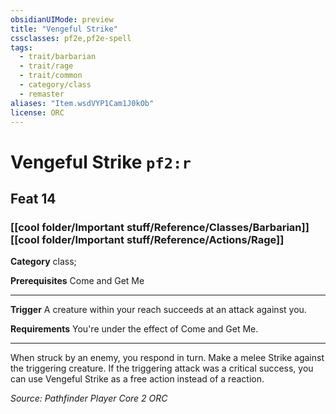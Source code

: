 ```yaml
---
obsidianUIMode: preview
title: "Vengeful Strike"
cssclasses: pf2e,pf2e-spell
tags:
  - trait/barbarian
  - trait/rage
  - trait/common
  - category/class
  - remaster
aliases: "Item.wsdVYP1Cam1J0kOb"
license: ORC
---
```

# Vengeful Strike `pf2:r`
## Feat 14
### [[cool folder/Important stuff/Reference/Classes/Barbarian]][[cool folder/Important stuff/Reference/Actions/Rage]]

**Category** class; 



**Prerequisites** Come and Get Me
* * *
**Trigger** A creature within your reach succeeds at an attack against you.

**Requirements** You're under the effect of Come and Get Me.

* * *

When struck by an enemy, you respond in turn. Make a melee Strike against the triggering creature. If the triggering attack was a critical success, you can use Vengeful Strike as a free action instead of a reaction.

*Source: Pathfinder Player Core 2*
*ORC*